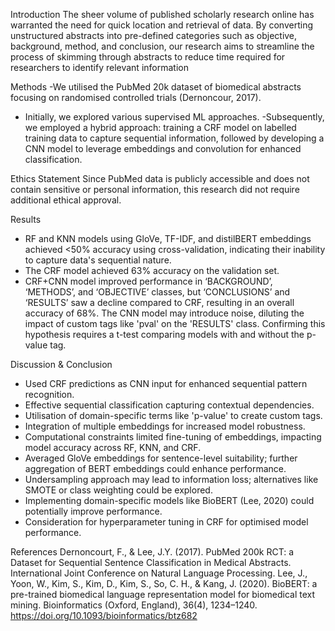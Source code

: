 Introduction
The sheer volume of published scholarly research online has warranted the need for quick location and retrieval of data. By
converting unstructured abstracts into pre-defined categories such as objective, background, method, and conclusion, our
research aims to streamline the process of skimming through abstracts to reduce time required for researchers to identify
relevant information


Methods
-We utilised the PubMed 20k dataset of
biomedical abstracts focusing on randomised
controlled trials (Dernoncour, 2017).
- Initially, we explored various supervised ML
approaches.
-Subsequently, we employed a hybrid approach:
training a CRF model on labelled training data to
capture sequential information, followed by
developing a CNN model to leverage
embeddings and convolution for enhanced
classification.

Ethics Statement
Since PubMed data is publicly accessible and does not contain sensitive or personal information, this research did not require
additional ethical approval.


Results
- RF and KNN models using GloVe, TF-IDF, and distilBERT embeddings
achieved <50% accuracy using cross-validation, indicating their inability to
capture data's sequential nature.
- The CRF model achieved 63% accuracy on the validation set.
- CRF+CNN model improved performance in ‘BACKGROUND’, ‘METHODS’,
and ‘OBJECTIVE’ classes, but ‘CONCLUSIONS’ and ‘RESULTS’ saw a decline
compared to CRF, resulting in an overall accuracy of 68%. The CNN model may
introduce noise, diluting the impact of custom tags like 'pval' on the 'RESULTS'
class. Confirming this hypothesis requires a t-test comparing models with and
without the p-value tag.


Discussion & Conclusion
- Used CRF predictions as CNN input for enhanced sequential pattern
recognition.
- Effective sequential classification capturing contextual dependencies.
- Utilisation of domain-specific terms like 'p-value' to create custom tags.
- Integration of multiple embeddings for increased model robustness.
- Computational constraints limited fine-tuning of embeddings, impacting model
accuracy across RF, KNN, and CRF.
- Averaged GloVe embeddings for sentence-level suitability; further aggregation
of BERT embeddings could enhance performance.
- Undersampling approach may lead to information loss; alternatives like
SMOTE or class weighting could be explored.
- Implementing domain-specific models like BioBERT (Lee, 2020) could
potentially improve performance.
- Consideration for hyperparameter tuning in CRF for optimised model performance.

References
Dernoncourt, F., & Lee, J.Y. (2017). PubMed 200k RCT: a Dataset for Sequential Sentence Classification in Medical Abstracts. International Joint Conference on
Natural Language Processing.
Lee, J., Yoon, W., Kim, S., Kim, D., Kim, S., So, C. H., & Kang, J. (2020). BioBERT: a pre-trained biomedical language representation model for biomedical text
mining. Bioinformatics (Oxford, England), 36(4), 1234–1240. https://doi.org/10.1093/bioinformatics/btz682
